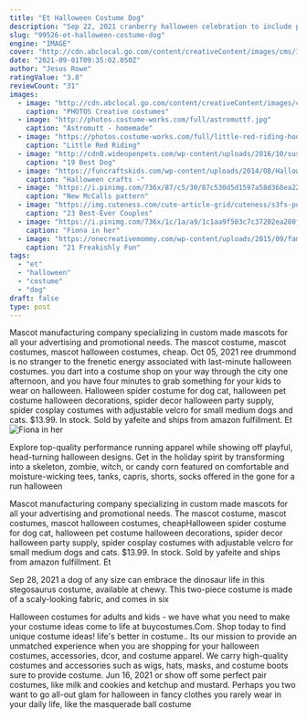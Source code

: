 ```yaml
---
title: "Et Halloween Costume Dog"
description: "Sep 22, 2021 cranberry halloween celebration to include pet costume contest - cranberry, pa - the township is looking for the most frightening or cutest halloween costume on a pet. At stake"
slug: "99526-et-halloween-costume-dog"
engine: "IMAGE"
cover: "http://cdn.abclocal.go.com/content/creativeContent/images/cms/102314-cc-willow-et-img.jpg"
date: "2021-09-01T09:35:02.050Z"
author: "Jesus Rowe"
ratingValue: "3.8"
reviewCount: "31"
images:
  - image: "http://cdn.abclocal.go.com/content/creativeContent/images/cms/102314-cc-willow-et-img.jpg"
    caption: "PHOTOS Creative costumes"
  - image: "http://photos.costume-works.com/full/astromuttf.jpg"
    caption: "Astromutt - homemade"
  - image: "https://photos.costume-works.com/full/little-red-riding-hood_n_big-bad-wolf.jpg"
    caption: "Little Red Riding"
  - image: "http://cdn0.wideopenpets.com/wp-content/uploads/2016/10/sushi.jpg"
    caption: "19 Best Dog"
  - image: "https://funcraftskids.com/wp-content/uploads/2014/08/Halloween-ghost-brownies.jpg"
    caption: "Halloween crafts -"
  - image: "https://i.pinimg.com/736x/87/c5/30/87c530d5d1597a58d368ea22153838bc--toddler-halloween-costumes-children-costumes.jpg"
    caption: "New McCalls pattern"
  - image: "https://img.cuteness.com/cute-article-grid/cuteness/s3fs-public/1475602672856mceclip15.jpg"
    caption: "23 Best-Ever Couples"
  - image: "https://i.pinimg.com/736x/1c/1a/a9/1c1aa9f503c7c37202ea280f129b23dc--cow-costume.jpg"
    caption: "Fiona in her"
  - image: "https://onecreativemommy.com/wp-content/uploads/2015/09/family-halloween-costumes-napoleon-dynamite.jpg"
    caption: "21 Freakishly Fun"
tags:
  - "et"
  - "halloween"
  - "costume"
  - "dog"
draft: false
type: post
---
```


Mascot manufacturing company specializing in custom made mascots for all your advertising and promotional needs. The mascot costume, mascot costumes, mascot halloween costumes, cheap. Oct 05, 2021 ree drummond is no stranger to the frenetic energy associated with last-minute halloween costumes. you dart into a costume shop on your way through the city one afternoon, and you have four minutes to grab something for your kids to wear on halloween. Halloween spider costume for dog cat, halloween pet costume halloween decorations, spider decor halloween party supply, spider cosplay costumes with adjustable velcro for small medium dogs and cats. $13.99. In stock. Sold by yafeite and ships from amazon fulfillment.  Et
![Fiona in her](https://i.pinimg.com/736x/1c/1a/a9/1c1aa9f503c7c37202ea280f129b23dc--cow-costume.jpg "Fiona in her")

Explore top-quality performance running apparel while showing off playful, head-turning halloween designs. Get in the holiday spirit by transforming into a skeleton, zombie, witch, or candy corn featured on comfortable and moisture-wicking tees, tanks, capris, shorts, socks offered in the gone for a run halloween
<!--inArticleAds-->

<!--galleryOne-->

Mascot manufacturing company specializing in custom made mascots for all your advertising and promotional needs. The mascot costume, mascot costumes, mascot halloween costumes, cheapHalloween spider costume for dog cat, halloween pet costume halloween decorations, spider decor halloween party supply, spider cosplay costumes with adjustable velcro for small medium dogs and cats. $13.99. In stock. Sold by yafeite and ships from amazon fulfillment.  Et
<!--inArticleAds-->

<!--galleryTwo-->

Sep 28, 2021 a dog of any size can embrace the dinosaur life in this stegosaurus costume, available at chewy. This two-piece costume is made of a scaly-looking fabric, and comes in six
<!--galleryThree-->

Halloween costumes for adults and kids - we have what you need to make your costume ideas come to life at buycostumes.Com. Shop today to find unique costume ideas! life's better in costume.. Its our mission to provide an unmatched experience when you are shopping for your halloween costumes, accessories, dcor, and costume apparel. We carry high-quality costumes and accessories such as wigs, hats, masks, and costume boots sure to provide costume. Jun 16, 2021 or show off some perfect pair costumes, like milk and cookies and ketchup and mustard. Perhaps you two want to go all-out glam for halloween in fancy clothes you rarely wear in your daily life, like the masquerade ball costume